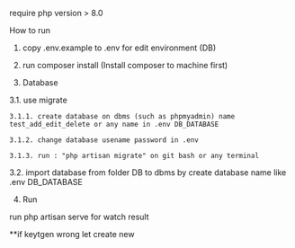 require php version > 8.0

How to run

1. copy .env.example to .env for edit environment (DB)

2. run composer install (Install composer to machine first)

3. Database

3.1. use migrate

    3.1.1. create database on dbms (such as phpmyadmin) name test_add_edit_delete or any name in .env DB_DATABASE

    3.1.2. change database usename password in .env

    3.1.3. run : "php artisan migrate" on git bash or any terminal

3.2. import database from folder DB to dbms by create database name like .env DB_DATABASE

4. Run 

run php artisan serve for watch result

**if keytgen wrong let create new